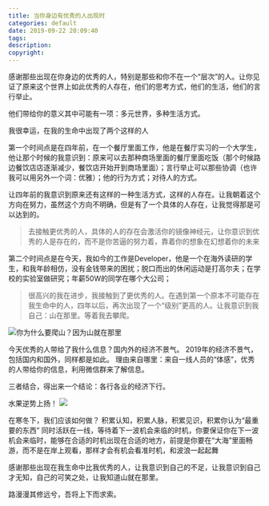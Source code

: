 ```yaml
---
title: 当你身边有优秀的人出现时
categories: default
date: 2019-09-22 20:09:40
tags:
description:
copyright:
---
```

感谢那些出现在你身边的优秀的人，特别是那些和你不在一个“层次”的人。让你见证了原来这个世界上如此优秀的人存在，他们的思考方式，他们的生活，他们的言行举止。

他们带给你的意义其中可能有一项：多元世界，多种生活方式。
<!-- more -->
我很幸运，在我的生命中出现了两个这样的人

第一个时间点是在四年前，在一个餐厅里面工作，他是在餐厅实习的一个大学生，他让那个时候的我意识到：原来可以去那种商场里面的餐厅里面吃饭（那个时候路边餐饮店店逐渐减少，餐饮店开始开到商场里面）；言行举止可以那些协调（也许我可以用另外一个词：优雅）；他的行为方式；对待人的方式。

让四年前的我意识到原来还有这样的一种生活方式，这样的人存在。让我朝着这个方向在努力，虽然这个方向不明确，但是有了一个具体的人存在，让我觉得那是可以达到的。

> 去接触更优秀的人，具体的人的存在会激活你的镜像神经元，让你意识到优秀的人是存在的，而不是你苦逼的努力着，靠着你的想象在幻想着你的未来

第二个时间点是在今天，我如今的工作是Developer，他是一个在海外读研的学生，和我年龄相仿，没有金钱带来的困扰；脱口而出的休闲运动是打高尔夫；在学校的实验室做研究；年薪50W的同学在哪个大公司；

> 很高兴的我在进步，我接触到了更优秀的人。在遇到第一个原本不可能存在我生命中的人，四年以后，再次出现了一个“级别”更高的人。让我意识到我自己：山在那里。等着我去攀爬。

![你为什么要爬山？因为山就在那里](https://upload-images.jianshu.io/upload_images/4319370-1cb3b3611bd8bbc3.jpg?imageMogr2/auto-orient/strip%7CimageView2/2/w/1240)

今天优秀的人带给了我什么信息？国内外的经济不景气。
2019年的经济不景气，包括国内和国外，同样都是如此。
理由来自哪里：来自一线人员的“体感”，优秀的人带给你的信息，利用微信群来了解信息。

三者结合，得出来一个结论：各行各业的经济下行。

水果逆势上扬！
![](https://upload-images.jianshu.io/upload_images/4319370-91a2f1b524d3f93c.jpg?imageMogr2/auto-orient/strip%7CimageView2/2/w/1240)

在寒冬下，我们应该如何做？
积累认知，积累人脉，积累见识，积累你认为“最重要的东西”
同时活跃在一线，等待着下一波机会来临的时机，你要保证你在下一波机会来临时，能够在合适的时机出现在合适的地方，前提是你要在“大海”里面畅游，而不是在岸上观看，那样才会有机会看准时机，和波浪一起起舞

感谢那些出现在我生命中比我优秀的人，让我意识到自己的不足，让我意识到自己才无知，自己的可笑之处，让我知道山就在那里。

路漫漫其修远兮，吾将上下而求索。
